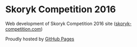 # Skoryk Competition 2016

Web development of Skoryk Competition 2016 site ([skoryk-competition.com](http://skoryk-competition.com))

Proudly hosted by [GitHub Pages](https://pages.github.com)
